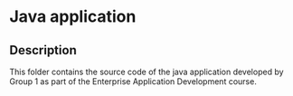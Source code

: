 # Java application

## Description

This folder contains the source code of the java application developed by Group 1 as part of the Enterprise Application Development course.